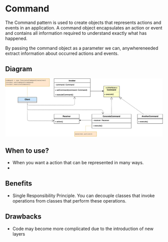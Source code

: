 # Command

The Command pattern is used to create objects that represents actions and events in an application. A command object encapsulates an action or event and contains all information required to understand exactly what has happened. 

By passing the command object as a parameter we can, anywhereneeded extract information about occurred actions and events.

## Diagram

![Command Design Pattern Diagram](/img/command.jpg)

## When to use?

- When you want a action that can be represented in many ways. 
- 

## Benefits

-  Single Responsibility Principle. You can decouple classes that invoke operations from classes that perform these operations.

## Drawbacks

- Code may become more complicated due to the introduction of new layers 
